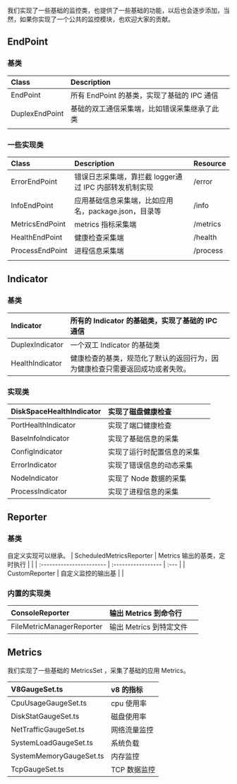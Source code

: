 我们实现了一些基础的监控类，也提供了一些基础的功能，以后也会逐步添加，当然，如果你实现了一个公共的监控模块，也欢迎大家的贡献。

## EndPoint

### 基类

| Class          | Description                   |      |
| :------------- | :---------------------------- | :--- |
| EndPoint       | 所有 EndPoint 的基类，实现了基础的 IPC 通信 |      |
| DuplexEndPoint | 基础的双工通信采集端，比如错误采集继承了此类        |      |
|                |                               |      |


### 一些实现类
| Class           | Description                       | Resource |
| :-------------- | :-------------------------------- | :------- |
| ErrorEndPoint   | 错误日志采集端，靠拦截 logger通过 IPC 内部转发机制实现 | /error   |
| InfoEndPoint    | 应用基础信息采集端，比如应用名，package.json，目录等  | /info    |
| MetricsEndPoint | metrics 指标采集端                     | /metrics |
| HealthEndPoint  | 健康检查采集端                           | /health  |
| ProcessEndPoint | 进程信息采集端                           | /process |
|                 |                                   |          |


## Indicator

### 基类
| Indicator       | 所有的 Indicator 的基础类，实现了基础的 IPC 通信       |      |
| :-------------- | :------------------------------------- | :--- |
| DuplexIndicator | 一个双工 Indicator 的基础类                    |      |
| HealthIndicator | 健康检查的基类，规范化了默认的返回行为，因为健康检查只需要返回成功或者失败。 |      |

### 实现类

| DiskSpaceHealthIndicator | 实现了磁盘健康检查      |      |
| :----------------------- | :------------- | :--- |
| PortHealthIndicator      | 实现了端口健康检查      |      |
| BaseInfoIndicator        | 实现了基础信息的采集     |      |
| ConfigIndicator          | 实现了运行时配置信息的采集  |      |
| ErrorIndicator           | 实现了错误信息的动态采集   |      |
| NodeIndicator            | 实现了 Node 数据的采集 |      |
| ProcessIndicator         | 实现了进程信息的采集     |      |


## Reporter

### 基类
自定义实现可以继承。
| ScheduledMetricsReporter | Metrics 输出的基类，定时执行 |      |
| :----------------------- | :----------------- | :--- |
| CustomReporter           | 自定义监控的输出基          |      |


### 内置的实现类
| ConsoleReporter           | 输出 Metrics 到命令行  |      |
| :------------------------ | :--------------- | :--- |
| FileMetricManagerReporter | 输出 Metrics 到特定文件 |      |

## Metrics

我们实现了一些基础的 MetricsSet ，采集了基础的应用 Metrics。

| V8GaugeSet.ts           | v8 的指标   |
| :---------------------- | :------- |
| CpuUsageGaugeSet.ts     | cpu 使用率  |
| DiskStatGaugeSet.ts     | 磁盘使用率    |
| NetTrafficGaugeSet.ts   | 网络流量监控   |
| SystemLoadGaugeSet.ts   | 系统负载     |
| SystemMemoryGaugeSet.ts | 内存监控     |
| TcpGaugeSet.ts          | TCP 数据监控 |

